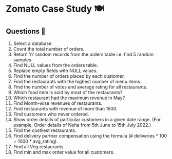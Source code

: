 # Zomato Case Study 🍽️

## Questions 🤔

1. Select a database.
2. Count the total number of orders.
3. Return 'n' random records from the orders table i.e. find 5 random samples.
4. Find NULL values from the orders table.
5. Replace empty fields with NULL values.
6. Find the number of orders placed by each customer.
7. Find the restaurants with the highest number of menu items.
8. Find the number of votes and average rating for all restaurants.
9. Which food item is sold by most of the restaurants?
10. Which restaurant had the maximum revenue in May?
11. Find Month-wise revenues of restaurants.
12. Find restaurants with revenue of more than 1500.
13. Find customers who never ordered.
14. Show order details of particular customers in a given date range. (For example, Order details of Neha from 5th June to 15th July 2022.)
15. Find the costliest restaurants.
16. Find delivery partner compensation using the formula (# deliveries * 100 + 1000 * avg_rating).
17. Find all Veg restaurants.
18. Find min and max order value for all customers.